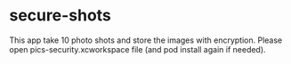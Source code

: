# secure-shots
This app take 10 photo shots and store the images with encryption. 
Please open pics-security.xcworkspace file (and pod install again if needed).
